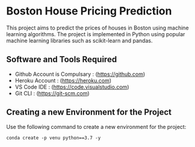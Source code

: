 <!DOCTYPE html>
<html>
<head>
	<meta charset="UTF-8">
	<title>Boston House Pricing Prediction</title>
</head>
<body>
	<h1>Boston House Pricing Prediction</h1>
	<p>This project aims to predict the prices of houses in Boston using machine learning algorithms. The project is implemented in Python using popular machine learning libraries such as scikit-learn and pandas.</p>
	<h2>Software and Tools Required</h2>
	<ul>
		<li>Github Account is Compulsary : (<a href="https://github.com">https://github.com</a>)</li>
		<li>Heroku Account : (<a href="https://heroku.com">https://heroku.com</a>)</li>
		<li>VS Code IDE : (<a href="https://code.visualstudio.com">https://code.visualstudio.com</a>)</li>
		<li>Git CLI : (<a href="https://git-scm.com">https://git-scm.com</a>)</li>
	</ul>
	<h2>Creating a new Environment for the Project</h2>
	<p>Use the following command to create a new environment for the project:</p>
	<pre><code>conda create -p venu python==3.7 -y</code></pre>
</body>
</html>
